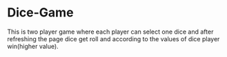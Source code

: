 # Dice-Game
This is two player game where each player can select one dice and after refreshing the page dice get roll and according to the values of dice player win(higher value).
